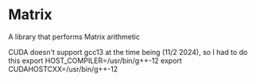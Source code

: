 # Matrix
A library that performs Matrix arithmetic

CUDA doesn't support gcc13 at the time being (11/2 2024), so I had to do this
export HOST_COMPILER=/usr/bin/g++-12
export CUDAHOSTCXX=/usr/bin/g++-12